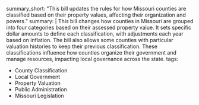 summary_short: "This bill updates the rules for how Missouri counties are classified based on their property values, affecting their organization and powers."
summary: |
  This bill changes how counties in Missouri are grouped into four categories based on their assessed property value. It sets specific dollar amounts to define each classification, with adjustments each year based on inflation. The bill also allows some counties with particular valuation histories to keep their previous classification. These classifications influence how counties organize their government and manage resources, impacting local governance across the state.
tags:
  - County Classification
  - Local Government
  - Property Valuation
  - Public Administration
  - Missouri Legislation
